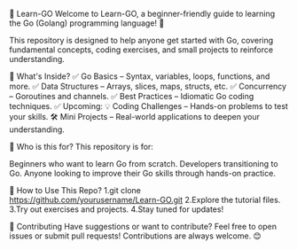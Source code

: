 📖 Learn-GO
Welcome to Learn-GO, a beginner-friendly guide to learning the Go (Golang) programming language! 🚀

This repository is designed to help anyone get started with Go, covering fundamental concepts, coding exercises, and small projects to reinforce understanding.

📌 What's Inside?
✅ Go Basics – Syntax, variables, loops, functions, and more.
✅ Data Structures – Arrays, slices, maps, structs, etc.
✅ Concurrency – Goroutines and channels.
✅ Best Practices – Idiomatic Go coding techniques.
✅ Upcoming:
💡 Coding Challenges – Hands-on problems to test your skills.
🛠️ Mini Projects – Real-world applications to deepen your understanding.


🎯 Who is this for?
This repository is for:

Beginners who want to learn Go from scratch.
Developers transitioning to Go.
Anyone looking to improve their Go skills through hands-on practice.


🚀 How to Use This Repo?
1.git clone https://github.com/yourusername/Learn-GO.git
2.Explore the tutorial files.
3.Try out exercises and projects.
4.Stay tuned for updates!


🤝 Contributing
Have suggestions or want to contribute? Feel free to open issues or submit pull requests! Contributions are always welcome. 😊